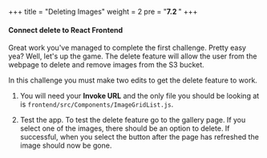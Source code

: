 
+++
title = "Deleting Images"
weight = 2
pre = "<b>7.2 </b>"
+++

#### Connect delete to React Frontend

Great work you've managed to complete the first challenge. Pretty easy yea? Well, let's up the game. The delete feature will allow the user from the webpage to delete and remove images from the S3 bucket. 

In this challenge you must make two edits to get the delete feature to work.

1. You will need your **Invoke URL** and the only file you should be looking at is `frontend/src/Components/ImageGridList.js`.

2. Test the app. To test the delete feature go to the gallery page. If you select one of the images, there should be an option to delete. If successful, when you select the button after the page has refreshed the image should now be gone.
